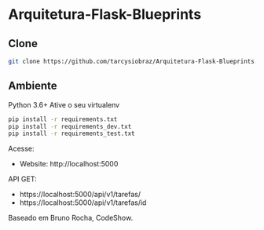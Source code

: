 # Arquitetura-Flask-Blueprints

## Clone

```bash
git clone https://github.com/tarcysiobraz/Arquitetura-Flask-Blueprints.git
```
## Ambiente

Python 3.6+
Ative o seu virtualenv

```bash
pip install -r requirements.txt
pip install -r requirements_dev.txt
pip install -r requirements_test.txt
```
Acesse:

- Website: http://localhost:5000

 API GET:
  - https://localhost:5000/api/v1/tarefas/
  - https://localhost:5000/api/v1/tarefas/id
  
  
Baseado em Bruno Rocha, CodeShow.
